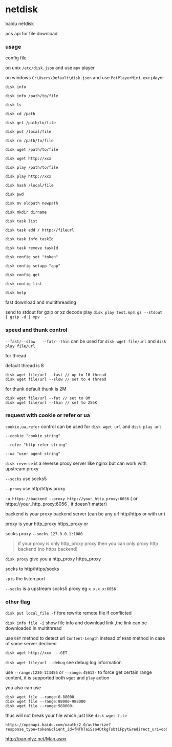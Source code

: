 # netdisk


baidu netdisk

pcs api for file download

### usage


config file

on unix  `/etc/disk.json` and use `mpv` player

on windows  `C:\Users\Default\disk.json`  and use `PotPlayerMini.exe` player


```
disk info

disk info /path/to/file

disk ls

disk cd /path

disk get /path/to/file

disk put /local/file

disk rm /path/to/file

disk wget /path/to/file

disk wget http://xxx

disk play /path/to/file

disk play http://xxx

disk hash /local/file

disk pwd

disk mv oldpath newpath

disk mkdir dirname

disk task list

disk task add / http://fileurl

disk task info taskId

disk task remove taskId

disk config set "token"

disk config setapp "app"

disk config get

disk config list

disk help
```

fast download and multithreading

send to stdout for gzip or xz decode play `disk play test.mp4.gz --stdout | gzip -d | mpv  -`



### speed and thunk control

`--fast/--slow   --fat/--thin` can be used for `disk wget file/url` and `disk play file/url`

for thread

default thread is 8
```
disk wget file/url --fast // up to 16 thread
disk wget file/url --slow // set to 4 thread
```

for thunk
default thunk is 2M
```
disk wget file/url --fat // set to 8M
disk wget file/url --thin // set to 256K
```




### request with cookie or refer or ua

`cookie,ua,refer` control can be used for `disk wget url` and `disk play url`

`--cookie "cookie string"`

`--refer "http refer string"`

`--ua "user agent string"`


`disk reverse` is a reverse proxy server like nginx but can work with upstream proxy

`--socks` use socks5 

`--proxy` use http/https proxy  

`-u https://backend --proxy http://your_http_proxy:6056` 
( or https://your_http_proxy:6056 , it doesn't matter)

backend is your proxy backend server (can be any url http/https or with uri)

proxy is your http_proxy https_proxy or

socks proxy `--socks 127.0.0.1:1080`

> if your proxy is only http_proxy proxy then you can only proxy http backend (no https backend) 


`disk proxy` give you a http_proxy https_proxy 

socks to http/https/socks

`-p` is the listen port

`--socks` is a upstream socks5 proxy  eg `x.x.x.x:6056`


### other flag


`disk put local_file -f`  fore rewrite remote file if conflicted

`disk info file -i` show file info and download link ,the link can be downloaded in multithread

use `GET` method to detect url `Content-Length` instead of `HEAD` method in case of some server declined

`disk wget http://xxx  --GET`

`disk wget file/url --debug` see debug log information

use  `--range:1230-123456` or `--range:45612-` to force get certain range content, it is supported  both `wget` and `play` action

you also can use
```
disk wget file --range:0-88000
disk wget file --range:88000-988000
disk wget file --range:988000-
```
thus will not break your file which just like `disk wget file`

```
https://openapi.baidu.com/oauth/2.0/authorize?response_type=token&client_id=fNThTaiSso4OtkgTsbtiFpyt&redirect_uri=oob&scope=netdisk
```

http://pan.plyz.net/Man.aspx

